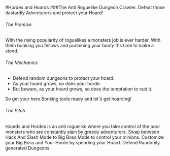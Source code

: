 #Hordes and Hoards
###The Anti Roguelike Dungeon Crawler.
Defeat those dastardly Adventurers and protect your Hoard!

###### The Premise
With the rising popularity of roguelikes a monsters job is ever harder.
With them bonking you fellows and purloining your booty It's time to make a stand.

###### The Mechanics
* Defend random dungeons to protect your hoard.
* As your hoard grows, so does your horde.
* But beware, as your hoard grows, so does the temptation to raid it.

So get your hero Bonking tools ready and let's get hoarding!

###### The Pitch
Hoards and Hordes is an anti roguelike where you take control of the poor monsters who are constantly slain by greedy adventurers. 
Swap between Hack And Slash Mode to Big Boss Mode to control your minions.
Customize your Big Boss and Your Horde by spending your Hoard.
Defend Randomly generated Dungeons

